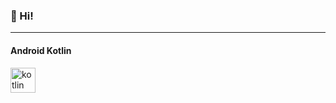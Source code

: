 <!--<img src="https://capsule-render.vercel.app/api?type=waving&color=gradient&text=이재현&fontSize=90" />-->

### 👋 Hi! 

---
<h4> Android Kotlin </h4>
<div>
<img src="https://www.vectorlogo.zone/logos/kotlinlang/kotlinlang-icon.svg" alt="kotlin" width="40" height="40"/>
</div>
